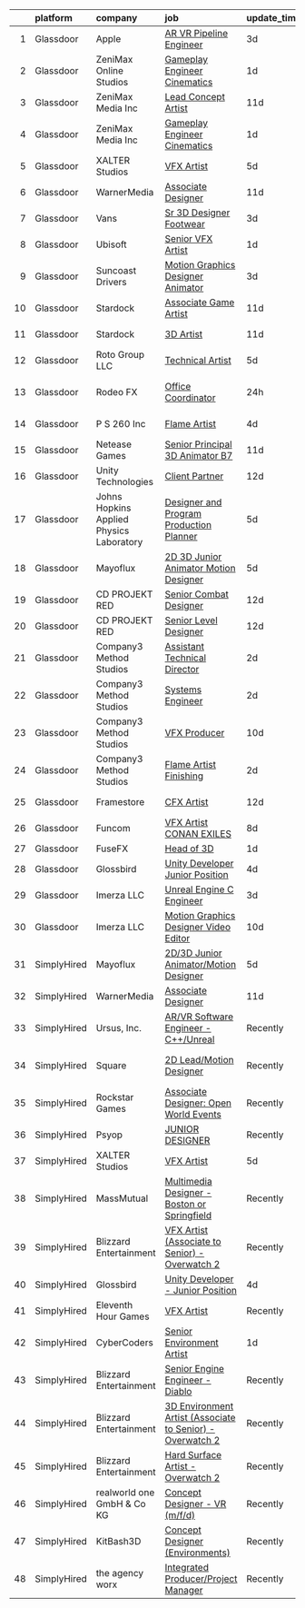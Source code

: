 

|    | platform    | company                                  | job                                                                                                                                                                                                                                                                                                                                                                                                                                                                                                                                                                                                                                                                                                                                                                                                                                                                                                                                                                                                                                                                                                                                                                                                                                                                                                                         | update_time   | location               |
|---:|:------------|:-----------------------------------------|:----------------------------------------------------------------------------------------------------------------------------------------------------------------------------------------------------------------------------------------------------------------------------------------------------------------------------------------------------------------------------------------------------------------------------------------------------------------------------------------------------------------------------------------------------------------------------------------------------------------------------------------------------------------------------------------------------------------------------------------------------------------------------------------------------------------------------------------------------------------------------------------------------------------------------------------------------------------------------------------------------------------------------------------------------------------------------------------------------------------------------------------------------------------------------------------------------------------------------------------------------------------------------------------------------------------------------|:--------------|:-----------------------|
|  1 | Glassdoor   | Apple                                    | [AR VR Pipeline Engineer](https://www.glassdoor.com/partner/jobListing.htm?pos=102&ao=1110586&s=58&guid=00000182530c6cccab89df11fe93239c&src=GD_JOB_AD&t=SR&vt=w&cs=1_dbd1b9a0&cb=1659250699769&jobListingId=1008034378499&cpc=3BA4CE39D5B5DEF5&jrtk=3-0-1g99gor7jk62a801-1g99gor83ihn5800-0cffdd0be085feff--6NYlbfkN0BvKrLyj5gPmtZO9T8euul8TCxuuKNOtzRJOomxnwSEodTz2Bc-sPZl1dBMH13w-jN6hrh9XSwbkvpD-JRuZY4SwAFmowryhv20W0ufhnxM5K6OWJ-i5BL9n2wmnJlXD-uDh2zdBkIW6vfd2hUBPCycBIOo98RSrZT_2dfW-xt4eZZ_ZBLdopu6JIlt6FvVR5m4vJY4PtpCOjOfg659noWTpelxCpZ013lJmLzud_f26r6mhG3RncPPO0cs2-FdXsbNQJecGev0sLorxaLoZjpXssECVGNrnk_O6dZ5P8q21mVRzlJEwkr5b8RidmH_TSWthSQXTg-p6YNQL7AO7RvM6miW7bwfd6jkox-VPPa7aHozQk08lWggI8qB3krUQZOjfZoxg05HvWt1YjIsswV1TQtjyztnWN827x7iyRF1ohel2rX-fII4QVXEEiCt8CV0U7ktEm684yZM2zn_y0ZBQ0SQPhSgPb3zC3beQn3rbL_XBkrkPIJrRcofj5zB8M96gllI0dgmrZ554Jr1lkF-3oCkkzWP1e56EhJ2NuH5oO0h5bNveCP7UA668Ld2dbFBzfiFm6cWZit2vm9SfMYPftTtXoD8G16ddCLFL9HzNYWUl_7tF6mSUOTbKKhNyuk0FM428nAx2DYV5mTFHIytMHphmDgrZH2F_6cqgbkB_vFi8chNDs04Hidg12T7CTrbb54zDqVIHFhGUegsi2WAZqqCRoQPEkUAWiIXF1YUqBSLEljtd2nN_ARxY4bfYpM285Ky3NidtMNFSQaQ3JXb3v53VyoOtkBIBCMobquI6PJWSDKaKKhn1lPFvKA3IAF1u16GnBuhK0ENHDDASNvrx3P75EXeXU3TLM5uVtY4Mf_o_yH9LsaiXdvUrpe7sdKnd_AadovUCPgz4pyepzbS7l_m1qbs36KBqCu3bfnu2jXCiD5tM0l8JeUPXnFLB-w%3D) | 3d            | Seattle, WA            |
|  2 | Glassdoor   | ZeniMax Online Studios                   | [Gameplay Engineer  Cinematics ](https://www.glassdoor.com/partner/jobListing.htm?pos=119&ao=1136043&s=58&guid=00000182530c6cccab89df11fe93239c&src=GD_JOB_AD&t=SR&vt=w&cs=1_f079028f&cb=1659250699771&jobListingId=1008037947558&jrtk=3-0-1g99gor7jk62a801-1g99gor83ihn5800-7c9514cae41bf8e4-)                                                                                                                                                                                                                                                                                                                                                                                                                                                                                                                                                                                                                                                                                                                                                                                                                                                                                                                                                                                                                             | 1d            | Hunt Valley, MD        |
|  3 | Glassdoor   | ZeniMax Media Inc                        | [Lead Concept Artist](https://www.glassdoor.com/partner/jobListing.htm?pos=130&ao=1136043&s=58&guid=00000182530c6cccab89df11fe93239c&src=GD_JOB_AD&t=SR&vt=w&cs=1_15a6840a&cb=1659250699777&jobListingId=1008015538050&jrtk=3-0-1g99gor7jk62a801-1g99gor83ihn5800-fd64ffbe9ce932d2-)                                                                                                                                                                                                                                                                                                                                                                                                                                                                                                                                                                                                                                                                                                                                                                                                                                                                                                                                                                                                                                        | 11d           | Hunt Valley, MD        |
|  4 | Glassdoor   | ZeniMax Media Inc                        | [Gameplay Engineer  Cinematics ](https://www.glassdoor.com/partner/jobListing.htm?pos=126&ao=1136043&s=58&guid=00000182530c6cccab89df11fe93239c&src=GD_JOB_AD&t=SR&vt=w&cs=1_2eaae7a5&cb=1659250699772&jobListingId=1008038723551&jrtk=3-0-1g99gor7jk62a801-1g99gor83ihn5800-8a4b5bfe868cb3eb-)                                                                                                                                                                                                                                                                                                                                                                                                                                                                                                                                                                                                                                                                                                                                                                                                                                                                                                                                                                                                                             | 1d            | Hunt Valley, MD        |
|  5 | Glassdoor   | XALTER Studios                           | [VFX Artist](https://www.glassdoor.com/partner/jobListing.htm?pos=101&ao=1110586&s=58&guid=00000182530c6cccab89df11fe93239c&src=GD_JOB_AD&t=SR&vt=w&ea=1&cs=1_e434a4bd&cb=1659250699769&jobListingId=1008028582747&cpc=D69957E0862862E0&jrtk=3-0-1g99gor7jk62a801-1g99gor83ihn5800-65c60b1879ed1768--6NYlbfkN0DeyJ4CP5CzwT7broxeUwKBt3co1QwKwWitRQqJu2WRZ6s6C6AOjZP1EDv2OQ5E8bPy3u2kOkbtMAp8liJD5JgziuvMPebSsLc4Kbchd1aemfkyXWHNMXzZms84LyIaeZac88kyqMZJkEs4R0YKbO6lV5ZzkFzGHD4kJniGIq0yWlnnjacLK2tMvgOTxvS5hg8ZpXB4pOUbVM56ipDhfsI5KCr-TdHfOk5e9Cuy0uegIGZl4CUoZTaGdnVG-5nvEq_jZZDbaegBA0bfpcIhOt0eyynzl2XqbWnWVThjS0ojUv9xaF4EAjcKGZJkhhD54tMSAQ39-DKpIzSQIdW7O0OiB0x1r1itjT7Ws1jnhR1sQkqZxz3QdRWf56JiP8OaOgR8XT89ewt2AtL7AOOChgFHFFrRdqsrRgDSM513p69_FL_canJ69FwlE0xIMgBCFTEKNvzzmJbTrtnQY-eEiBwAjXtJKJB_xm3BO_U2xmBnXxBQwAO6ppDL)                                                                                                                                                                                                                                                                                                                                                                                                                                                                                       | 5d            | Tulsa, OK              |
|  6 | Glassdoor   | WarnerMedia                              | [Associate Designer](https://www.glassdoor.com/partner/jobListing.htm?pos=104&ao=1136043&s=58&guid=00000182530c6cccab89df11fe93239c&src=GD_JOB_AD&t=SR&vt=w&cs=1_cc1df821&cb=1659250699769&jobListingId=1008015920167&jrtk=3-0-1g99gor7jk62a801-1g99gor83ihn5800-f721a242f1101983-)                                                                                                                                                                                                                                                                                                                                                                                                                                                                                                                                                                                                                                                                                                                                                                                                                                                                                                                                                                                                                                         | 11d           | Carlsbad, CA           |
|  7 | Glassdoor   | Vans                                     | [Sr  3D Designer  Footwear](https://www.glassdoor.com/partner/jobListing.htm?pos=110&ao=1136043&s=58&guid=00000182530c6cccab89df11fe93239c&src=GD_JOB_AD&t=SR&vt=w&cs=1_714b9b7a&cb=1659250699770&jobListingId=1008033413112&jrtk=3-0-1g99gor7jk62a801-1g99gor83ihn5800-2e984e37d9865503-)                                                                                                                                                                                                                                                                                                                                                                                                                                                                                                                                                                                                                                                                                                                                                                                                                                                                                                                                                                                                                                  | 3d            | Costa Mesa, CA         |
|  8 | Glassdoor   | Ubisoft                                  | [Senior VFX Artist](https://www.glassdoor.com/partner/jobListing.htm?pos=121&ao=1136043&s=58&guid=00000182530c6cccab89df11fe93239c&src=GD_JOB_AD&t=SR&vt=w&cs=1_d4f983bc&cb=1659250699771&jobListingId=1008039075552&jrtk=3-0-1g99gor7jk62a801-1g99gor83ihn5800-5b601b77a4d61750-)                                                                                                                                                                                                                                                                                                                                                                                                                                                                                                                                                                                                                                                                                                                                                                                                                                                                                                                                                                                                                                          | 1d            | Cary, NC               |
|  9 | Glassdoor   | Suncoast Drivers                         | [Motion Graphics Designer   Animator](https://www.glassdoor.com/partner/jobListing.htm?pos=111&ao=1136043&s=58&guid=00000182530c6cccab89df11fe93239c&src=GD_JOB_AD&t=SR&vt=w&ea=1&cs=1_832fe7d8&cb=1659250699770&jobListingId=1008033652007&jrtk=3-0-1g99gor7jk62a801-1g99gor83ihn5800-9095d2aac5e5cab3-)                                                                                                                                                                                                                                                                                                                                                                                                                                                                                                                                                                                                                                                                                                                                                                                                                                                                                                                                                                                                                   | 3d            | Tampa, FL              |
| 10 | Glassdoor   | Stardock                                 | [Associate Game Artist](https://www.glassdoor.com/partner/jobListing.htm?pos=117&ao=1136043&s=58&guid=00000182530c6cccab89df11fe93239c&src=GD_JOB_AD&t=SR&vt=w&ea=1&cs=1_bf32f849&cb=1659250699771&jobListingId=1008016020382&jrtk=3-0-1g99gor7jk62a801-1g99gor83ihn5800-9b1f705e5de7e622-)                                                                                                                                                                                                                                                                                                                                                                                                                                                                                                                                                                                                                                                                                                                                                                                                                                                                                                                                                                                                                                 | 11d           | Plymouth, MI           |
| 11 | Glassdoor   | Stardock                                 | [3D Artist](https://www.glassdoor.com/partner/jobListing.htm?pos=129&ao=1136043&s=58&guid=00000182530c6cccab89df11fe93239c&src=GD_JOB_AD&t=SR&vt=w&ea=1&cs=1_dbc939b0&cb=1659250699776&jobListingId=1008016020388&jrtk=3-0-1g99gor7jk62a801-1g99gor83ihn5800-7b8afdbd058936ae-)                                                                                                                                                                                                                                                                                                                                                                                                                                                                                                                                                                                                                                                                                                                                                                                                                                                                                                                                                                                                                                             | 11d           | Plymouth, MI           |
| 12 | Glassdoor   | Roto Group LLC                           | [Technical Artist](https://www.glassdoor.com/partner/jobListing.htm?pos=123&ao=1136043&s=58&guid=00000182530c6cccab89df11fe93239c&src=GD_JOB_AD&t=SR&vt=w&ea=1&cs=1_260ed2a1&cb=1659250699772&jobListingId=1008027050373&jrtk=3-0-1g99gor7jk62a801-1g99gor83ihn5800-ecf8ebb9ecf5a53c-)                                                                                                                                                                                                                                                                                                                                                                                                                                                                                                                                                                                                                                                                                                                                                                                                                                                                                                                                                                                                                                      | 5d            | Columbus, OH           |
| 13 | Glassdoor   | Rodeo FX                                 | [Office Coordinator](https://www.glassdoor.com/partner/jobListing.htm?pos=114&ao=1136043&s=58&guid=00000182530c6cccab89df11fe93239c&src=GD_JOB_AD&t=SR&vt=w&cs=1_03556395&cb=1659250699771&jobListingId=1008039905057&jrtk=3-0-1g99gor7jk62a801-1g99gor83ihn5800-53befcdeec56d2ce-)                                                                                                                                                                                                                                                                                                                                                                                                                                                                                                                                                                                                                                                                                                                                                                                                                                                                                                                                                                                                                                         | 24h           | Los Angeles, CA        |
| 14 | Glassdoor   | P S  260  Inc                            | [Flame Artist](https://www.glassdoor.com/partner/jobListing.htm?pos=118&ao=1136043&s=58&guid=00000182530c6cccab89df11fe93239c&src=GD_JOB_AD&t=SR&vt=w&ea=1&cs=1_17b6901b&cb=1659250699774&jobListingId=1008031079309&jrtk=3-0-1g99gor7jk62a801-1g99gor83ihn5800-62393b8888e20866-)                                                                                                                                                                                                                                                                                                                                                                                                                                                                                                                                                                                                                                                                                                                                                                                                                                                                                                                                                                                                                                          | 4d            | New York, NY           |
| 15 | Glassdoor   | Netease Games                            | [Senior   Principal 3D Animator  B7 ](https://www.glassdoor.com/partner/jobListing.htm?pos=124&ao=1136043&s=58&guid=00000182530c6cccab89df11fe93239c&src=GD_JOB_AD&t=SR&vt=w&ea=1&cs=1_929a7869&cb=1659250699772&jobListingId=1008014864247&jrtk=3-0-1g99gor7jk62a801-1g99gor83ihn5800-9d8f3e71dd8e24b0-)                                                                                                                                                                                                                                                                                                                                                                                                                                                                                                                                                                                                                                                                                                                                                                                                                                                                                                                                                                                                                   | 11d           | Remote                 |
| 16 | Glassdoor   | Unity Technologies                       | [Client Partner](https://www.glassdoor.com/partner/jobListing.htm?pos=122&ao=1136043&s=58&guid=00000182530c6cccab89df11fe93239c&src=GD_JOB_AD&t=SR&vt=w&cs=1_0f1fa061&cb=1659250699772&jobListingId=1008012584446&jrtk=3-0-1g99gor7jk62a801-1g99gor83ihn5800-95af4f754fea7388-)                                                                                                                                                                                                                                                                                                                                                                                                                                                                                                                                                                                                                                                                                                                                                                                                                                                                                                                                                                                                                                             | 12d           | Bellevue, WA           |
| 17 | Glassdoor   | Johns Hopkins Applied Physics Laboratory | [Designer and Program Production Planner](https://www.glassdoor.com/partner/jobListing.htm?pos=107&ao=1136043&s=58&guid=00000182530c6cccab89df11fe93239c&src=GD_JOB_AD&t=SR&vt=w&cs=1_4bd2c1ae&cb=1659250699769&jobListingId=1008029005606&jrtk=3-0-1g99gor7jk62a801-1g99gor83ihn5800-d1d90a7fb89c6da2-)                                                                                                                                                                                                                                                                                                                                                                                                                                                                                                                                                                                                                                                                                                                                                                                                                                                                                                                                                                                                                    | 5d            | Laurel, MD             |
| 18 | Glassdoor   | Mayoflux                                 | [2D 3D Junior Animator Motion Designer](https://www.glassdoor.com/partner/jobListing.htm?pos=103&ao=1136043&s=58&guid=00000182530c6cccab89df11fe93239c&src=GD_JOB_AD&t=SR&vt=w&ea=1&cs=1_eac63f61&cb=1659250699769&jobListingId=1008027696740&jrtk=3-0-1g99gor7jk62a801-1g99gor83ihn5800-fbbeab5b9142042d-)                                                                                                                                                                                                                                                                                                                                                                                                                                                                                                                                                                                                                                                                                                                                                                                                                                                                                                                                                                                                                 | 5d            | Venetia, PA            |
| 19 | Glassdoor   | CD PROJEKT RED                           | [Senior Combat Designer](https://www.glassdoor.com/partner/jobListing.htm?pos=116&ao=1136043&s=58&guid=00000182530c6cccab89df11fe93239c&src=GD_JOB_AD&t=SR&vt=w&ea=1&cs=1_063cdc32&cb=1659250699771&jobListingId=1008013433186&jrtk=3-0-1g99gor7jk62a801-1g99gor83ihn5800-667d2b494220c379-)                                                                                                                                                                                                                                                                                                                                                                                                                                                                                                                                                                                                                                                                                                                                                                                                                                                                                                                                                                                                                                | 12d           | Boston, MA             |
| 20 | Glassdoor   | CD PROJEKT RED                           | [Senior Level Designer](https://www.glassdoor.com/partner/jobListing.htm?pos=109&ao=1136043&s=58&guid=00000182530c6cccab89df11fe93239c&src=GD_JOB_AD&t=SR&vt=w&ea=1&cs=1_4f6224af&cb=1659250699770&jobListingId=1008013433162&jrtk=3-0-1g99gor7jk62a801-1g99gor83ihn5800-4c9a8438ff845ca6-)                                                                                                                                                                                                                                                                                                                                                                                                                                                                                                                                                                                                                                                                                                                                                                                                                                                                                                                                                                                                                                 | 12d           | Boston, MA             |
| 21 | Glassdoor   | Company3 Method Studios                  | [Assistant Technical Director](https://www.glassdoor.com/partner/jobListing.htm?pos=113&ao=1136043&s=58&guid=00000182530c6cccab89df11fe93239c&src=GD_JOB_AD&t=SR&vt=w&ea=1&cs=1_4ed1bd54&cb=1659250699771&jobListingId=1008036068526&jrtk=3-0-1g99gor7jk62a801-1g99gor83ihn5800-156e7cf2c2457545-)                                                                                                                                                                                                                                                                                                                                                                                                                                                                                                                                                                                                                                                                                                                                                                                                                                                                                                                                                                                                                          | 2d            | New York, NY           |
| 22 | Glassdoor   | Company3 Method Studios                  | [Systems Engineer](https://www.glassdoor.com/partner/jobListing.htm?pos=127&ao=1136043&s=58&guid=00000182530c6cccab89df11fe93239c&src=GD_JOB_AD&t=SR&vt=w&ea=1&cs=1_a88c826d&cb=1659250699776&jobListingId=1008036068525&jrtk=3-0-1g99gor7jk62a801-1g99gor83ihn5800-c204fbb5e0d090ec-)                                                                                                                                                                                                                                                                                                                                                                                                                                                                                                                                                                                                                                                                                                                                                                                                                                                                                                                                                                                                                                      | 2d            | Hollywood, CA          |
| 23 | Glassdoor   | Company3 Method Studios                  | [VFX Producer](https://www.glassdoor.com/partner/jobListing.htm?pos=106&ao=1136043&s=58&guid=00000182530c6cccab89df11fe93239c&src=GD_JOB_AD&t=SR&vt=w&ea=1&cs=1_5c0523c5&cb=1659250699769&jobListingId=1008018247511&jrtk=3-0-1g99gor7jk62a801-1g99gor83ihn5800-5dd0809045cd216f-)                                                                                                                                                                                                                                                                                                                                                                                                                                                                                                                                                                                                                                                                                                                                                                                                                                                                                                                                                                                                                                          | 10d           | New York, NY           |
| 24 | Glassdoor   | Company3 Method Studios                  | [Flame Artist  Finishing ](https://www.glassdoor.com/partner/jobListing.htm?pos=108&ao=1136043&s=58&guid=00000182530c6cccab89df11fe93239c&src=GD_JOB_AD&t=SR&vt=w&ea=1&cs=1_2c1c8443&cb=1659250699770&jobListingId=1008036906441&jrtk=3-0-1g99gor7jk62a801-1g99gor83ihn5800-6441ae44bc5ebb27-)                                                                                                                                                                                                                                                                                                                                                                                                                                                                                                                                                                                                                                                                                                                                                                                                                                                                                                                                                                                                                              | 2d            | Santa Monica, CA       |
| 25 | Glassdoor   | Framestore                               | [CFX Artist](https://www.glassdoor.com/partner/jobListing.htm?pos=115&ao=1136043&s=58&guid=00000182530c6cccab89df11fe93239c&src=GD_JOB_AD&t=SR&vt=w&ea=1&cs=1_fd9e68a2&cb=1659250699771&jobListingId=1008012128322&jrtk=3-0-1g99gor7jk62a801-1g99gor83ihn5800-23902078b8c922d9-)                                                                                                                                                                                                                                                                                                                                                                                                                                                                                                                                                                                                                                                                                                                                                                                                                                                                                                                                                                                                                                            | 12d           | New York, NY           |
| 26 | Glassdoor   | Funcom                                   | [VFX Artist   CONAN EXILES](https://www.glassdoor.com/partner/jobListing.htm?pos=112&ao=1136043&s=58&guid=00000182530c6cccab89df11fe93239c&src=GD_JOB_AD&t=SR&vt=w&cs=1_09e8d1f3&cb=1659250699770&jobListingId=1008023569697&jrtk=3-0-1g99gor7jk62a801-1g99gor83ihn5800-48cc5cec5d8b22dd-)                                                                                                                                                                                                                                                                                                                                                                                                                                                                                                                                                                                                                                                                                                                                                                                                                                                                                                                                                                                                                                  | 8d            | Durham, NC             |
| 27 | Glassdoor   | FuseFX                                   | [Head of 3D](https://www.glassdoor.com/partner/jobListing.htm?pos=120&ao=1136043&s=58&guid=00000182530c6cccab89df11fe93239c&src=GD_JOB_AD&t=SR&vt=w&cs=1_63ca7df7&cb=1659250699771&jobListingId=1008038351861&jrtk=3-0-1g99gor7jk62a801-1g99gor83ihn5800-537f8616a6e042b3-)                                                                                                                                                                                                                                                                                                                                                                                                                                                                                                                                                                                                                                                                                                                                                                                                                                                                                                                                                                                                                                                 | 1d            | Atlanta, GA            |
| 28 | Glassdoor   | Glossbird                                | [Unity Developer   Junior Position](https://www.glassdoor.com/partner/jobListing.htm?pos=105&ao=1136043&s=58&guid=00000182530c6cccab89df11fe93239c&src=GD_JOB_AD&t=SR&vt=w&ea=1&cs=1_d533ca06&cb=1659250699771&jobListingId=1008029944967&jrtk=3-0-1g99gor7jk62a801-1g99gor83ihn5800-151576934f07d12e-)                                                                                                                                                                                                                                                                                                                                                                                                                                                                                                                                                                                                                                                                                                                                                                                                                                                                                                                                                                                                                     | 4d            | Remote                 |
| 29 | Glassdoor   | Imerza  LLC                              | [Unreal Engine   C   Engineer](https://www.glassdoor.com/partner/jobListing.htm?pos=128&ao=1136043&s=58&guid=00000182530c6cccab89df11fe93239c&src=GD_JOB_AD&t=SR&vt=w&ea=1&cs=1_41229748&cb=1659250699776&jobListingId=1008032386668&jrtk=3-0-1g99gor7jk62a801-1g99gor83ihn5800-4ce55a8621c57a9b-)                                                                                                                                                                                                                                                                                                                                                                                                                                                                                                                                                                                                                                                                                                                                                                                                                                                                                                                                                                                                                          | 3d            | Remote                 |
| 30 | Glassdoor   | Imerza  LLC                              | [Motion Graphics Designer Video Editor](https://www.glassdoor.com/partner/jobListing.htm?pos=125&ao=1136043&s=58&guid=00000182530c6cccab89df11fe93239c&src=GD_JOB_AD&t=SR&vt=w&ea=1&cs=1_5a715e1d&cb=1659250699772&jobListingId=1008017006379&jrtk=3-0-1g99gor7jk62a801-1g99gor83ihn5800-0defdf3ccda001a4-)                                                                                                                                                                                                                                                                                                                                                                                                                                                                                                                                                                                                                                                                                                                                                                                                                                                                                                                                                                                                                 | 10d           | Sarasota, FL           |
| 31 | SimplyHired | Mayoflux                                 | [2D/3D Junior Animator/Motion Designer](https://www.simplyhired.com/job/vnbbPDW38lLjJ8-rZ7R-vKNJuIzTLakItYHLjlAiyBp-lWZ2v0Z0Qw?q=vfx+designer)                                                                                                                                                                                                                                                                                                                                                                                                                                                                                                                                                                                                                                                                                                                                                                                                                                                                                                                                                                                                                                                                                                                                                                              | 5d            | Venetia, PA            |
| 32 | SimplyHired | WarnerMedia                              | [Associate Designer](https://www.simplyhired.com/job/HRxB4n1wakmFJ6H85bPdmtspLPYiOusPovd1P19MJXijXPP7LLuH6w?q=vfx+designer)                                                                                                                                                                                                                                                                                                                                                                                                                                                                                                                                                                                                                                                                                                                                                                                                                                                                                                                                                                                                                                                                                                                                                                                                 | 11d           | Carlsbad, CA           |
| 33 | SimplyHired | Ursus, Inc.                              | [AR/VR Software Engineer - C++/Unreal](https://www.simplyhired.com/job/zPo7WbTyixK9rcPoCVu-e4pkDgo-aY33ALIdcCxSowOIRhICTCU6Sg?q=vfx+designer)                                                                                                                                                                                                                                                                                                                                                                                                                                                                                                                                                                                                                                                                                                                                                                                                                                                                                                                                                                                                                                                                                                                                                                               | Recently      | Redmond, WA            |
| 34 | SimplyHired | Square                                   | [2D Lead/Motion Designer](https://www.simplyhired.com/job/ztjlyFcA_XmDBLnveLMQE_MI_fLpy7XulAD2YbnOnO68ECJTQpqrQA?q=vfx+designer)                                                                                                                                                                                                                                                                                                                                                                                                                                                                                                                                                                                                                                                                                                                                                                                                                                                                                                                                                                                                                                                                                                                                                                                            | Recently      | Los Angeles, CA        |
| 35 | SimplyHired | Rockstar Games                           | [Associate Designer: Open World Events](https://www.simplyhired.com/job/vdV8vlT3gviLv2JCIKjxS72bf-KmVFeMRA0oYSRtEaTI4YyrugfY7Q?q=vfx+designer)                                                                                                                                                                                                                                                                                                                                                                                                                                                                                                                                                                                                                                                                                                                                                                                                                                                                                                                                                                                                                                                                                                                                                                              | Recently      | Carlsbad, CA           |
| 36 | SimplyHired | Psyop                                    | [JUNIOR DESIGNER](https://www.simplyhired.com/job/zSJ2o2OxFVF9AqKa__B93UhQBlvvf_irwOF_5c0XrRg_GvznVO0-KQ?q=vfx+designer)                                                                                                                                                                                                                                                                                                                                                                                                                                                                                                                                                                                                                                                                                                                                                                                                                                                                                                                                                                                                                                                                                                                                                                                                    | Recently      | New York, NY           |
| 37 | SimplyHired | XALTER Studios                           | [VFX Artist](https://www.simplyhired.com/job/X_Rvkk7oaGGyZI7EJU4YxGCxTeQaYR5CKZGFTLQRo2c4XDQRW5VUoQ?q=vfx+designer)                                                                                                                                                                                                                                                                                                                                                                                                                                                                                                                                                                                                                                                                                                                                                                                                                                                                                                                                                                                                                                                                                                                                                                                                         | 5d            | Tulsa, OK              |
| 38 | SimplyHired | MassMutual                               | [Multimedia Designer - Boston or Springfield](https://www.simplyhired.com/job/CcrU9vrSkGHbpIUYgeeXblyTDRVIr4YTMiVQ_qAhle0d3zCaETwMXg?q=vfx+designer)                                                                                                                                                                                                                                                                                                                                                                                                                                                                                                                                                                                                                                                                                                                                                                                                                                                                                                                                                                                                                                                                                                                                                                        | Recently      | Springfield, MA        |
| 39 | SimplyHired | Blizzard Entertainment                   | [VFX Artist (Associate to Senior) - Overwatch 2](https://www.simplyhired.com/job/2d70J5UkkZ2YmvlvJfcaEqf0vVFEZwLt57euRMmQlk3Afx_2Q_gYzw?q=vfx+designer)                                                                                                                                                                                                                                                                                                                                                                                                                                                                                                                                                                                                                                                                                                                                                                                                                                                                                                                                                                                                                                                                                                                                                                     | Recently      | Irvine, CA             |
| 40 | SimplyHired | Glossbird                                | [Unity Developer - Junior Position](https://www.simplyhired.com/job/AIinGXjRehdbXHIdhgOF2CKZ7KaoNx0Oed2KBM-w9Nr0zCc7l-5VhQ?q=vfx+designer)                                                                                                                                                                                                                                                                                                                                                                                                                                                                                                                                                                                                                                                                                                                                                                                                                                                                                                                                                                                                                                                                                                                                                                                  | 4d            | Remote                 |
| 41 | SimplyHired | Eleventh Hour Games                      | [VFX Artist](https://www.simplyhired.com/job/3sdaYwWKD4dsxuNf9XEopFIcFV_qdIfZd8iEabwYnAVQ6J6zbwj9vQ?q=vfx+designer)                                                                                                                                                                                                                                                                                                                                                                                                                                                                                                                                                                                                                                                                                                                                                                                                                                                                                                                                                                                                                                                                                                                                                                                                         | Recently      | Remote                 |
| 42 | SimplyHired | CyberCoders                              | [Senior Environment Artist](https://www.simplyhired.com/job/AG06tPRId--bEB2CNam4KBAJ3ECUwzuNbAMYw9Rc6CvswO9INwdh8A?q=vfx+designer)                                                                                                                                                                                                                                                                                                                                                                                                                                                                                                                                                                                                                                                                                                                                                                                                                                                                                                                                                                                                                                                                                                                                                                                          | 1d            | Eugene, OR             |
| 43 | SimplyHired | Blizzard Entertainment                   | [Senior Engine Engineer - Diablo](https://www.simplyhired.com/job/tMmtCyDUxHf8JJJ5bCNONOHibfhTpYdY-nwQ76oeAkm7OrfyZhRqFg?q=vfx+designer)                                                                                                                                                                                                                                                                                                                                                                                                                                                                                                                                                                                                                                                                                                                                                                                                                                                                                                                                                                                                                                                                                                                                                                                    | Recently      | Irvine, CA             |
| 44 | SimplyHired | Blizzard Entertainment                   | [3D Environment Artist (Associate to Senior) - Overwatch 2](https://www.simplyhired.com/job/pw88DtF0EULjjFMy83MMr_Hg0HBZII6DCgYGL9C12joglMD-Z-Xwnw?q=vfx+designer)                                                                                                                                                                                                                                                                                                                                                                                                                                                                                                                                                                                                                                                                                                                                                                                                                                                                                                                                                                                                                                                                                                                                                          | Recently      | Irvine, CA             |
| 45 | SimplyHired | Blizzard Entertainment                   | [Hard Surface Artist - Overwatch 2](https://www.simplyhired.com/job/6UbuxcizWm0FGl0VWvCtYyHq-2-jjcWZ_YsxRvD4XaS9M8_zOx_FMA?q=vfx+designer)                                                                                                                                                                                                                                                                                                                                                                                                                                                                                                                                                                                                                                                                                                                                                                                                                                                                                                                                                                                                                                                                                                                                                                                  | Recently      | Irvine, CA             |
| 46 | SimplyHired | realworld one GmbH & Co KG               | [Concept Designer - VR (m/f/d)](https://www.simplyhired.com/job/9M9B0HjzlxbnEWwSs63j38J2jv4QAGwRz17kgQnuQPJjtHPVVTunxA?q=vfx+designer)                                                                                                                                                                                                                                                                                                                                                                                                                                                                                                                                                                                                                                                                                                                                                                                                                                                                                                                                                                                                                                                                                                                                                                                      | Recently      | Remote                 |
| 47 | SimplyHired | KitBash3D                                | [Concept Designer (Environments)](https://www.simplyhired.com/job/6RK58V9QRNPhm7KMuxGYlhUBdJx4j-xn111ezuam7_hRD9iRlS-KQQ?q=vfx+designer)                                                                                                                                                                                                                                                                                                                                                                                                                                                                                                                                                                                                                                                                                                                                                                                                                                                                                                                                                                                                                                                                                                                                                                                    | Recently      | Remote                 |
| 48 | SimplyHired | the agency worx                          | [Integrated Producer/Project Manager](https://www.simplyhired.com/job/rVYdgbxCJSHZs5IgtW-7mt1CC9udnVwpTAZANyxJ709ZoeOn2cPOMg?q=vfx+designer)                                                                                                                                                                                                                                                                                                                                                                                                                                                                                                                                                                                                                                                                                                                                                                                                                                                                                                                                                                                                                                                                                                                                                                                | Recently      | Township of Warren, NJ |